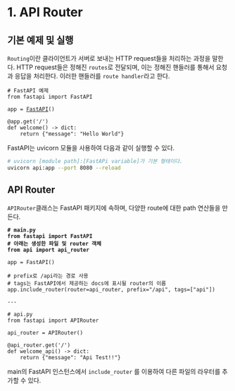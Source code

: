 # 1. API Router

## 기본 예제 및 실행

`Routing`이란 클라이언트가 서버로 보내는 HTTP request들을 처리하는 과정을 말한다. HTTP request들은 정해진 `routes`로 전달되며, 이는 정해진 핸들러를 통해서 요청과 응답을 처리한다. 이러한 핸들러를 `route handler`라고 한다.

<pre class="language-python"><code class="lang-python"># FastAPI 예제
from fastapi import FastAPI

app = <a data-footnote-ref href="#user-content-fn-1">FastAPI</a>()

@app.get('/')
def welcome() -> dict:
    return {"message": "Hello World"}
</code></pre>

FastAPI는 uvicorn 모듈을 사용하여 다음과 같이 실행할 수 있다.

```sh
# uvicorn [module path]:[FastAPi variable]가 기본 형태이다.
uvicorn api:app --port 8080 --reload
```



## API Router

`APIRouter`클래스는 FastAPI 패키지에 속하며, 다양한 route에 대한 path 연산들을 만든다.

<pre class="language-python"><code class="lang-python"><strong># main.py
</strong><strong>from fastapi import FastAPI
</strong><strong># 아래는 생성한 파일 및 router 객체
</strong><strong>from api import api_router 
</strong>
app = FastAPI()

# prefix로 /api라는 경로 사용
# tags는 FastAPI에서 제공하는 docs에 표시될 router의 이름
app.include_router(router=api_router, prefix="/api", tags=["api"])

---

# api.py
from fastapi import APIRouter

api_router = APIRouter()

@api_router.get('/')
def welcome_api() -> dict:
    return {"message": "Api Test!!"}
</code></pre>

main의 FastAPI 인스턴스에서 `include_router` 를 이용하여 다른 파일의 라우터를 추가할 수 있다.



[^1]: 
